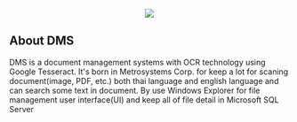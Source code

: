 <p align="center"><img src="https://uploadfiles.io/ndvo9"></p>

## About DMS

DMS is a document management systems with OCR technology using Google Tesseract. It's born in Metrosystems Corp. for keep a lot for scaning document(image, PDF, etc.) both thai language and english language and can search some text in document. By use Windows Explorer for file management user interface(UI) and keep all of file detail in Microsoft SQL Server 


